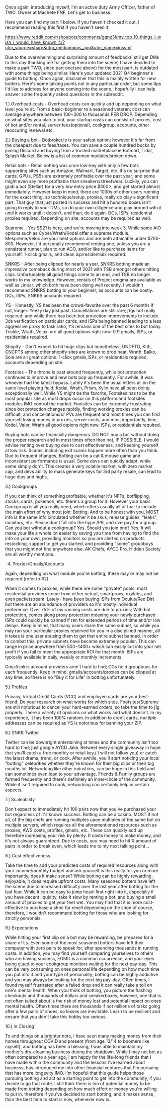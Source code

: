 Once again, introducing myself, I'm an active duty Army Officer, father of TWO. Owner at Machete FNF. Let's get to business.

Here you can find my part 1 below. If you haven't checked it out, I recommend reading this first if you haven't seen it

https://www.reddit.com/r/shoebots/comments/gqnz3l/my_top_10_things_i_wish_i_would_have_known_4/?utm_source=share&utm_medium=ios_app&utm_name=iossmf

Due to the overwhelming and surprising amount of feedback(I still get DMs to this day thanking me for getting them into the scene) I have decided to make a part TWO, since part one(see above) for the most part, is outdated with some things being similar. Here's your updated 2021 Q4 beginner's guide to botting. Once again, disclaimer that this is mainly written for new botters. Here's some talking points not in any particular order, but some tips I'd like to address for anyone coming into the scene.; hopefully I can help answer some frequently asked questions in the subreddit.

1.) Overhead costs - Overhead costs can quickly add up depending on what level you're at. From a basic-beginner to a seasoned veteran; cost can average anywhere between $100-$300 to thousands PER DROP. Depending on what sites you plan to bot, your startup costs can consist of proxies, cost of bot and/or rental, server fees(optional), cookgroup, accounts, other reoccuring renewal etc.

2.) Buying a bot - Botbroker.io is your safest option; however it's far from the cheapest due to fees/taxes. You can save a couple hundred bucks by joining Discord and buying from a trusted marketplace ie Botmart, Tidal, Splash Market. Below is a list of common modules broken down.

Retail bots - Retail botting was once low-key with only a few bots supporting sites such as Amazon, Walmart, Target, etc. It's no surprise that cards, GPUs, PS5s are extremely profitable over the past year; and some might even say more profitable than sneakers/streetwear. Luckily, you can grab a bot (Stellar) for a very low entry price $300>, and get started almost immediately. However keep in mind, there are 1000s of other users running for the exact thing, so technique/setup, proxies, really do play a significant part. That guy that just posted in success and hit a hundred boxes isn't going to reply to your DMs, so do your own diligence and play around with it until it works until it doesn't, and than, do it again. DCs, ISPs, residential proxies required. Depending on site; accounts may be required as well.

Supreme - Yes SS21 is here, and we're moving into week 3. While some AIO options such as Cyber/Wrath/Kodai offer a supreme module, Mekpreme/Velox are your best options and are both attainable under $700-800. However, I'd personally recommend renting one, unless you are a consistent runner, plan to run ACO, and/or like to purchase items for yourself. 1-click gmails, and clean isp/residentials required.

SNKRS - After being clipped for nearly a year, SNKRS botting made an impressive comeback during most of 2021 with TSB amongst others hitting clips. Unfortunately all good things come to an end, and TSB no longer works to my knowledge. However, rentals of Project enigma are available as well as Linear. which both have been doing well recently. I wouldn't recommend SNKRS botting to your beginner, as accounts can be costly. DCs, ISPs, SNKRS accounts required.

YS - Honestly, YS has been the crowd-favorite over the past 6 months if not, longer. Yeezy day just past. Cancellations are still rare; j1gs not really required. and while there has been bot protection improvements to include 3ds verification on particular cards, and ISPs being banned leading to a less aggressive proxy to task ratio, YS remains one of the best sites to bot today. Trickle, Wrath, Velox, are all good options right now. 0.9 gmails, ISPs, or residentials required.

Shopify - Don't expect to hit huge clips but nonetheless, UNDFTD, Kith, CNCPTS among other shopify sites are known to drop heat. Wrath, Balko, Sole are all great options. 1-click gmails,ISPs, or residentials required, accounts depending on site.

Footsites - The throne is past around frequently, while bot protection continues to improve and new bots pop up frequently. For awhile, it was whoever had the latest bypass. Lately it's been the usual hitters all on the same level playing field; Kodai, Wrath, Prism, Kylin have all been doing exceptionally well. While YS might be the favorite, Footsites has to be the most popular site as most drops occur on this platform and footsites modules IMO control the market. Footsites can be extremely frustrating since bot protection changes rapidly, finding working proxies can be difficult, and cancellations/or PVs are frequent and most times you can find yourself losing money in proxies, server costs, and most importantly, time. Kodai, Valor, Wrath all good otpions right now. ISPs, or residentials required.

Buying bots can be financially dangerous. DO NOT buy a bot without doing the proper research and in most times often than not, IF POSSIBLE, I would advise renting over buying due to cost effectiveness, and keeping yourself at low risk. Scams, including exit scams happen more often than you think. Due to frequent changes, Botting can be a cat & mouse game and inconsistent performance is usual. Some devs can quickly adapt, while some simply don't. This creates a very volatile market, with zero market cap, and devs ability to mass generate keys for 3rd party resale, can lead to huge dips and highs.

3.) Cookgroups

If you can think of something profitable, whether it's NFTs, botflipping, stocks, cards, pokemon, etc. there's a group for it. However your basic Cookgroup is all you really need, which offers usually all of that to include the main effort of why most join; Botting. And to be honest with you, MOST info is the same info circulated whether it be skus, release guides, "leaks", monitors, etc. Please don't fall into the hype /PR, and overpay for a group. Can you bot without a cookgroup? Yes. Should you join one? Yes. It will make your life a whole lot easier by saving you time from having to find the info on your own, providing monitors so you are alerted on products restocking, support to get you started, and providing "some" groupbuys that you might not find anywhere else. AK Chefs, AYCD Pro, Hidden Society are all worthy mentions.

4) Proxies/Gmails/Accounts

Again, depending on what module you're botting, these may or may not be required (refer to #2).

When it comes to proxies, while there are some "private" pools, most residential providers come from either netnut, smartproxy, oxylabs, and even packetstream. Lately I have been buying ISPs from Oculus/Red Dirt but there are an abundance of providers so it's mostly individual preference. Over 75% of my running costs are due to proxies; With bot protection, comes along proxy protection meaning your newly purchased ISPs could quickly be banned if ran for extended periods of time and/or low delays. Keep in mind, that many users share the same subnet, so while you may run your particular proxies reserved for you in a disciplined manner, all it takes is one user abusing them to get that entire subnet banned. In order to combat this, private subnets have become extremely popular. This can range in price anywhere from $500-$1400+ which can easily cut into your net profit if you fail to meet the appropriate ROI for that month. ISPs are typically available in daily, weekly or monthly increments.

Gmail/snkrs account providers aren't hard to find; CGs hold groupbuys for each frequently. Keep in mind, gmails/accounts/proxies can be clipped at any time, so there is no "Buy it for Life" in botting unfortunately.

5.) Profiles

Privacy, Virtual Credit Cards (VCC) and employee cards are your best-friend. Do your research on what works for which sites. Footsites/Supreme are still notorious to cancel your hard-earned orders, so take the time to j1g properly. There a variety of opinions on what works and what doesn't. In my experience, it has been 100% random. In addition to credit cards, multiple addresses can be required as YS is notorious for banning your ZIP.

6.) SNKR Twitter

Twitter can be downright entertaining at times and the community isn't too hard to find; just google AYCD Jake. Retweet every single giveaway in hope that you'll catch a free monthly or retail key,( I will not follow you) or catch the latest drama, trend, or cook. After awhile, you'll start noticing your local "botting" celebrities whether they're known for their big clips or their big mouths lol. Networking like other industries, can be huge in this field and can sometimes even lean to your advantage. Friends & Family groups are formed frequently and there's definitely an inner-circle of the community. While it isn't required to cook, networking can certainly help in certain aspects.

7.) Scaleability

Don't expect to immediately hit 100 pairs now that you've purchased your bot regardless of it's known success. Botting can be a casino. MOST if not all, of the big chefs are running multiples upon multiples of the same bot on multiple servers, which requires all the aforementioned resources such as proxies, AWS costs, profiles, gmails, etc. These can quickly add up therefore increasing your risk by plenty. It costs money to make money, and it's not always guaranteed. Due to costs, you may need to hit X amount of pairs in order to break even, which leads me to my next talking point...

8.) Cost effectiveness

Take the time to add your predicted costs of required resources along with your income/monthly budget and ask yourself is this really for you or more importantly, does it make sense? While botting can be highly rewarding, enjoyable, it does require upfront costs. Many seasoned botters have left the scene due to increased difficulty over the last year after botting for the last four. While it can be easy to jump head-first right into it, especially if you have decent liquidity, take it slow by renting a bot, and buying a small amount of proxies to get your feet wet. You may find that it is more cost-effective to purchase a shoe for resell depending on the shoe of course, therefore, I wouldn't recommend botting for those who are looking for strictly personals.

9.) Expectations

While hitting your first clip on a bot may be rewarding, be prepared for a share of Ls. Even some of the most seasoned botters have left their computer with zero pairs to speak for, after spending thousands in running costs. In addition, you may find yourself comparing yourselves to others who are having success, FOMO is a common occurrence, and your eyes being glued to your cookgroup monitors waiting for the next pay-day. This can be very consuming on ones personal life depending on how much time you put into it and your type of personality; botting can be highly addictive and you may always be looking for the next big pay-day. Often times, I found myself frustrated after a failed drop and it can really take a toll on one's mental health. When you think of botting, you picture the flashing checkouts and thousands of dollars and sneakerboxes, however, one that is not often talked about is the risk of money lost and potential impact on ones mental health. Often times there are thousands if not millions of tasks going after a few pairs of shoes, so losses are inevitable. Learn to be resilient and ensure that you don't take this hobby too serious.

10.) In Closing

To end things on a brighter note, I have seen many making money from their homes throughout COVID and present (from age 13/14 to boomers like myself), and botting has been a blessing; I was able to maintain my mother's dry-cleaning business during the shutdown. While I may not bot as often compared to a year ago, I am happy for the life-long friends that I have made within the community and the lessons I've learned about business, has introduced me into other financial ventures that I'm pursuing that has more longevity IMO. I'm hopeful that this guide helps those pursuing botting and act as a starting point to get into the community, if you decide to go that route. I still think there is ton of potential money to be made from botting depending on how much effort or money you're willing to put in. therefore if you've decided to start botting, and it makes sense, than the best time to start is now, whenever now is.
